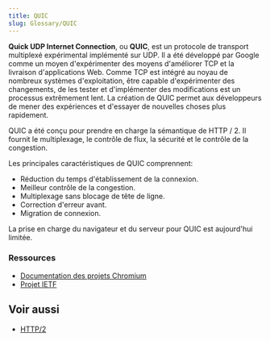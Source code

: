 ```yaml
---
title: QUIC
slug: Glossary/QUIC
---
```


**Quick UDP Internet Connection**, ou **QUIC**, est un protocole de transport multiplexé expérimental implémenté sur UDP. Il a été développé par Google comme un moyen d'expérimenter des moyens d'améliorer TCP et la livraison d'applications Web. Comme TCP est intégré au noyau de nombreux systèmes d'exploitation, être capable d'expérimenter des changements, de les tester et d'implémenter des modifications est un processus extrêmement lent. La création de QUIC permet aux développeurs de mener des expériences et d'essayer de nouvelles choses plus rapidement.

QUIC a été conçu pour prendre en charge la sémantique de HTTP / 2. Il fournit le multiplexage, le contrôle de flux, la sécurité et le contrôle de la congestion.

Les principales caractéristiques de QUIC comprennent:

- Réduction du temps d'établissement de la connexion.
- Meilleur contrôle de la congestion.
- Multiplexage sans blocage de tête de ligne.
- Correction d'erreur avant.
- Migration de connexion.

La prise en charge du navigateur et du serveur pour QUIC est aujourd'hui limitée.

### Ressources

- [Documentation des projets Chromium](https://www.chromium.org/quic)
- [Projet IETF](https://tools.ietf.org/html/draft-tsvwg-quic-protocol-02)

## Voir aussi

- [HTTP/2](/fr/docs/Glossaire/HTTP_2)
